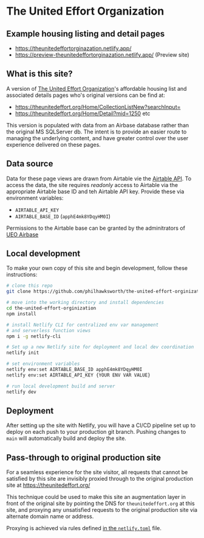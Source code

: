 # The United Effort Organization

## Example housing listing and detail pages

- https://theunitedeffortorginazation.netlify.app/
- https://preview-theunitedeffortorginazation.netlify.app/ (Preview site)

## What is this site?

A version of [The United Effort Organization](https://theunitedeffort.org/)'s affordable housing list and associated details pages who's original versions can be find at:

- https://theunitedeffort.org/Home/CollectionListNew?searchInput=
- https://theunitedeffort.org/Home/Detail?mid=1250 etc

This version is populated with data from an Airbase database rather than the original MS SQLServer db. The intent is to provide an easier route to managing the underlying content, and have greater control over the user experience delivered on these pages.


## Data source

Data for these page views are drawn from Airtable vie the [Airtable API](https://airtable.com/apphE4mk8YDqyHM0I/api/docs).
To access the data, the site requires _readonly_ access to Airtable via the appropriate Airtable base ID and teh Airtable API key. Provide these via environment variables: 

- `AIRTABLE_API_KEY`
- `AIRTABLE_BASE_ID` (`apphE4mk8YDqyHM0I`)

Permissions to the Airtable base can be granted by the adminitrators of [UEO Airbase](https://airtable.com/apphE4mk8YDqyHM0I/)

## Local development

To make your own copy of this site and begin development, follow these instructions:

```bash
# clone this repo
git clone https://github.com/philhawksworth/the-united-effort-orginization

# move into the working directory and install dependencies
cd the-united-effort-orginization
npm install

# install Netlify CLI for centralized env var management
# and serverless function views
npm i -g netlify-cli

# Set up a new Netlify site for deployment and local dev coordination
netlify init  

# set environment variables
netlify env:set AIRTABLE_BASE_ID apphE4mk8YDqyHM0I
netlify env:set AIRTABLE_API_KEY {YOUR ENV VAR VALUE}

# run local development build and server
netlify dev
```

## Deployment

After setting up the site with Netlify, you will have a CI/CD pipeline set up to deploy on each push to your production git branch. Pushing changes to `main` will automatically build and deploy the site.




## Pass-through to original production site

For a seamless experience for the site visitor, all requests that cannot be satisfied by this site are invisibly proxied through to the original production site at https://theunitedeffort.org/

This technique could be used to make this site an augmentation layer in front of the original site by pointing the DNS for `theunitedeffort.org` at this site, and proxying any unsatisfied requests to the original production site via alternate domain name or address.

Proxying is achieved via rules defined [in the `netlify.toml`](https://github.com/philhawksworth/the-ueo-demo/blob/main/netlify.toml#L23-L27) file.
